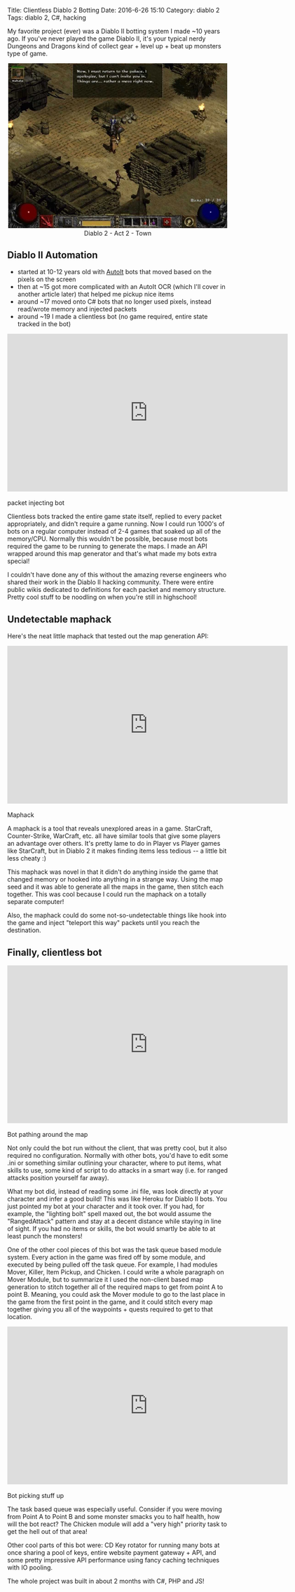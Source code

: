 Title: Clientless Diablo 2 Botting
Date: 2016-6-26 15:10
Category: diablo 2
Tags: diablo 2, C#, hacking


My favorite project (ever) was a Diablo II botting system I made ~10 
years ago. If you've never played the game Diablo II, it's your typical 
nerdy Dungeons and Dragons kind of collect gear + level up + beat up 
monsters type of game. 

<p style="text-align: center;" class="image-wrapper">
    <a href="http://us.blizzard.com/en-us/games/d2/"><img src="images/d2/ingame.jpg" alt="Diablo 2" style="max-width: 500px;"></a><br>
    <span class="centered-label">Diablo 2 - Act 2 - Town</span>
</p>

## Diablo II Automation

 * started at 10-12 years old with [AutoIt](http://autoitscript.com) bots that moved based 
 on the pixels on the screen
 * then at ~15 got more complicated with an AutoIt OCR (which I'll cover in another article later) that helped 
 me pickup nice items
 * around ~17 moved onto C# bots that no longer used pixels, instead read/wrote memory and injected packets
 * around ~19 I made a clientless bot (no game required, entire state tracked in the bot)
 
 
<iframe width="640" height="360" class="youtube" src="https://www.youtube-nocookie.com/embed/xqemOAJQBOU?rel=0" frameborder="0" allowfullscreen></iframe>
<p class="centered-label">
packet injecting bot
</p>

Clientless bots tracked the entire game 
state itself, replied to every packet appropriately, and didn't require 
a game running. Now I could run 1000's of bots on a regular 
computer instead of 2-4 games that soaked up all of the memory/CPU. 
Normally this wouldn't be possible, because most bots required the game to be 
running to generate the maps. I made an API wrapped around this map 
generator and that's what made my bots extra special! 

I couldn't have done any of this without the amazing reverse engineers who shared their work
in the Diablo II hacking community. There were entire public wikis
dedicated to definitions for each packet and memory structure. Pretty
cool stuff to be noodling on when you're still in highschool!

## Undetectable maphack

Here's the neat little maphack that tested out the map generation API:

<iframe width="640" height="360" class="youtube" src="https://www.youtube-nocookie.com/embed/pL7K58Cdo5Y?rel=0" frameborder="0" allowfullscreen></iframe>
<p class="centered-label">
Maphack
</p>

A maphack is a tool that reveals unexplored areas in a game. StarCraft,
Counter-Strike, WarCraft, etc. all have similar tools that give
some players an advantage over others. It's pretty lame to do in Player vs
Player games like StarCraft, but in Diablo 2 it makes finding items less
tedious -- a little bit less cheaty :)

This maphack was novel in that it didn't do anything inside the game
that changed memory or hooked into anything in a strange way. Using the
map seed and it was able to generate all the maps in the game, then 
stitch each together. This was cool because I could run the maphack on
a totally separate computer!

Also, the maphack could do some not-so-undetectable things like hook
into the game and inject "teleport this way" packets until you reach
the destination.

## Finally, clientless bot

<iframe width="640" height="360" class="youtube" src="https://www.youtube-nocookie.com/embed/9epvPv-mD1Y?rel=0" frameborder="0" allowfullscreen></iframe>
<p class="centered-label">
Bot pathing around the map
</p>


Not only could the bot run without the client, that was pretty cool, but 
it also required no configuration. Normally with other bots, you'd have to edit some 
.ini or something similar outlining your character, where to put items, 
what skills to use, some kind of script to do attacks in a smart way 
(i.e. for ranged attacks position yourself far away).

What my bot did, instead of reading some .ini file, was look directly at 
your character and infer a good build! This was like Heroku for Diablo 
II bots. You just pointed my bot at your character and it took over. If 
you had, for example, the "lighting bolt" spell maxed out, the bot would 
assume the "RangedAttack" pattern and stay at a decent distance while 
staying in line of sight. If you had no items or skills, the bot would 
smartly be able to at least punch the monsters!

One of the other cool pieces of this bot was the task queue based module 
system. Every action in the game was fired off by some module, and 
executed by being pulled off the task queue. For example, I had modules 
Mover, Killer, Item Pickup, and Chicken. I could write a whole paragraph 
on Mover Module, but to summarize it I used the non-client based map 
generation to stitch together all of the required maps to get from 
point A to point B. Meaning, you could ask the Mover module to go to the 
last place in the game from the first point in the game, and it could 
stitch every map together giving you all of the waypoints + quests 
required to get to that location.

<iframe width="640" height="360" class="youtube" src="https://www.youtube-nocookie.com/embed/kGcE9SBIJ68?rel=0" frameborder="0" allowfullscreen></iframe>
<p class="centered-label">
Bot picking stuff up
</p>

The task based queue was especially useful. Consider if you were moving 
from Point A to Point B and some monster smacks you to half health, how 
will the bot react? The Chicken module will add a "very high" priority 
task to get the hell out of that area! 

Other cool parts of this bot were: CD Key rotator for running many bots 
at once sharing a pool of keys, entire website payment gateway + API, 
and some pretty impressive API performance using fancy caching techniques
with IO pooling.

The whole project was built in about 2 months with C#, PHP and JS!

